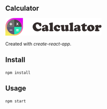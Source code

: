 Calculator
---
<img src="Logotype primary.png" width="60%" height="60%" />

Created with *create-react-app*. 

Install
---

`npm install`



Usage
---

`npm start`
